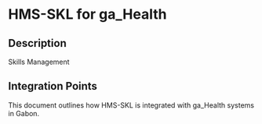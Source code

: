 # HMS-SKL for ga_Health

## Description

Skills Management

## Integration Points

This document outlines how HMS-SKL is integrated with ga_Health systems in Gabon.
